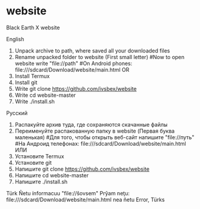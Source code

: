 # website
Black Earth X website

English
1. Unpack archive to path, where saved all your downloaded files
2. Rename unpacked folder to website (First small letter)
#Now to open website write "file://path"
#On Android phones: file:///sdcard/Download/website/main.html
           OR
1. Install Termux
2. Install git
3. Write git clone https://github.com/ivsbex/website
4. Write cd website-master
5. Write ./install.sh

Русский
1. Распакуйте архив туда, где сохраняются скачанные файлы
2. Переименуйте распакованную папку в website (Первая буква маленькая)
#Для того, чтобы открыть веб-сайт напишите "file://путь"
#На Андроид телефонах: file:///sdcard/Download/website/main.html
         ИЛИ
1. Установите Termux
2. Установите git
3. Напишите git clone https://github.com/ivsbex/website
4. Напишите cd website-master
5. Напишите ./install.sh

Türk
Ñetu ínformacuu "file://ŝovsem"
Prŷam neţu: file:///sdcard/Download/website/main.html
nea ñetu
Error, Türks
